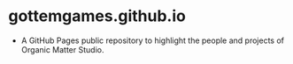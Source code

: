 # gottemgames.github.io
- A GitHub Pages public repository to highlight the people and projects of Organic Matter Studio.
